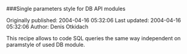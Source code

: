 ###Single parameters style for DB API modules

Originally published: 2004-04-16 05:32:06
Last updated: 2004-04-16 05:32:06
Author: Denis Otkidach

This recipe allows to code SQL queries the same way independent on paramstyle of used DB module.